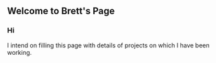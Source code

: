 ## Welcome to Brett's Page

### Hi

I intend on filling this page with details of projects on which I have been working.
